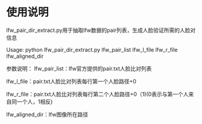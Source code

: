# 使用说明
lfw_pair_dir_extract.py用于抽取lfw数据的pair列表，生成人脸验证所需的人脸对信息

Usage: python lfw_pair_dir_extract.py lfw_pair_list lfw_l_file lfw_r_file lfw_aligned_dir

参数说明：
lfw_pair_list：lfw官方提供的pair.txt人脸比对列表

lfw_l_file：pair.txt人脸比对列表每行第一个人脸路径+0

lfw_r_file：pair.txt人脸比对列表每行第二个人脸路径+0（1)(0表示与第一个人来自同一个人，1相反)

lfw_aligned_dir：lfw图像所在路径
